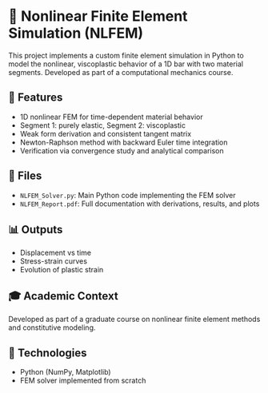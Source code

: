 # 🧮 Nonlinear Finite Element Simulation (NLFEM)

This project implements a custom finite element simulation in Python to model the nonlinear, viscoplastic behavior of a 1D bar with two material segments. Developed as part of a computational mechanics course.

## 📌 Features
- 1D nonlinear FEM for time-dependent material behavior
- Segment 1: purely elastic, Segment 2: viscoplastic
- Weak form derivation and consistent tangent matrix
- Newton-Raphson method with backward Euler time integration
- Verification via convergence study and analytical comparison

## 🧾 Files
- `NLFEM_Solver.py`: Main Python code implementing the FEM solver
- `NLFEM_Report.pdf`: Full documentation with derivations, results, and plots

## 📊 Outputs
- Displacement vs time
- Stress-strain curves
- Evolution of plastic strain

## 🎓 Academic Context
Developed as part of a graduate course on nonlinear finite element methods and constitutive modeling.

## 🔧 Technologies
- Python (NumPy, Matplotlib)
- FEM solver implemented from scratch
